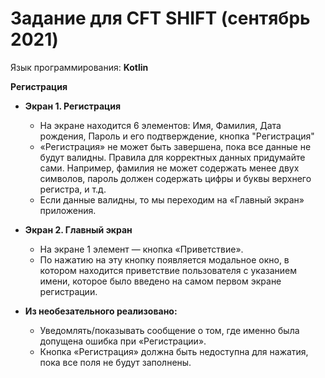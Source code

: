 # Задание для CFT SHIFT (сентябрь 2021)

Язык программирования: **Kotlin**

**Регистрация**

* **Экран 1. Регистрация**
    * На экране находится 6 элементов: Имя, Фамилия, Дата рождения, Пароль и его подтверждение, кнопка "Регистрация"
    * «Регистрация» не может быть завершена, пока все данные не будут валидны. Правила для корректных
      данных придумайте сами. Например, фамилия не может содержать менее двух символов, пароль должен
      содержать цифры и буквы верхнего регистра, и т.д.
    * Если данные валидны, то мы переходим на «Главный экран» приложения.

* **Экран 2. Главный экран**
    * На экране 1 элемент — кнопка «Приветствие».
    * По нажатию на эту кнопку появляется модальное окно, в котором находится приветствие пользователя с
      указанием имени, которое было введено на самом первом экране регистрации.

* **Из необезательного реализовано:**
    * Уведомлять/показывать сообщение о том, где именно была допущена ошибка при «Регистрации».
    * Кнопка «Регистрация» должна быть недоступна для нажатия, пока все поля не будут заполнены.
